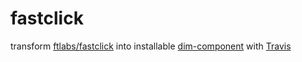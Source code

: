 fastclick
=========

transform [ftlabs/fastclick](https://github.com/ftlabs/fastclick) into installable [dim-component](https://github.com/dim-team) with [Travis](https://travis-ci.org/)
